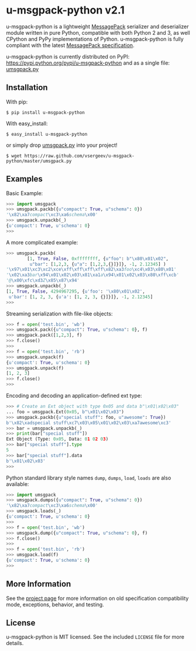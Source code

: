 # u-msgpack-python v2.1

u-msgpack-python is a lightweight [MessagePack](http://msgpack.org/) serializer and deserializer module written in pure Python, compatible with both Python 2 and 3, as well CPython and PyPy implementations of Python. u-msgpack-python is fully compliant with the latest [MessagePack specification](https://github.com/msgpack/msgpack/blob/master/spec.md).

u-msgpack-python is currently distributed on PyPI: https://pypi.python.org/pypi/u-msgpack-python and as a single file: [umsgpack.py](https://raw.github.com/vsergeev/u-msgpack-python/master/umsgpack.py)

## Installation

With pip:
``` text
$ pip install u-msgpack-python
```

With easy_install:
``` text
$ easy_install u-msgpack-python
```

or simply drop [umsgpack.py](https://raw.github.com/vsergeev/u-msgpack-python/master/umsgpack.py) into your project!
``` text
$ wget https://raw.github.com/vsergeev/u-msgpack-python/master/umsgpack.py
```

## Examples

Basic Example:
``` python
>>> import umsgpack
>>> umsgpack.packb({u"compact": True, u"schema": 0})
'\x82\xa7compact\xc3\xa6schema\x00'
>>> umsgpack.unpackb(_)
{u'compact': True, u'schema': 0}
>>> 
```

A more complicated example:
``` python
>>> umsgpack.packb(
        [1, True, False, 0xffffffff, {u"foo": b"\x80\x01\x02",
         u"bar": [1,2,3, {u"a": [1,2,3,{}]}]}, -1, 2.12345] )
'\x97\x01\xc3\xc2\xce\xff\xff\xff\xff\x82\xa3foo\xc4\x03\x80\x01'
'\x02\xa3bar\x94\x01\x02\x03\x81\xa1a\x94\x01\x02\x03\x80\xff\xcb'
'@\x00\xfc\xd3Z\x85\x87\x94'
>>> umsgpack.unpackb(_)
[1, True, False, 4294967295, {u'foo': '\x80\x01\x02',
 u'bar': [1, 2, 3, {u'a': [1, 2, 3, {}]}]}, -1, 2.12345]
>>> 
```

Streaming serialization with file-like objects:
``` python
>>> f = open('test.bin', 'wb')
>>> umsgpack.pack({u"compact": True, u"schema": 0}, f)
>>> umsgpack.pack([1,2,3], f)
>>> f.close()
>>> 
>>> f = open('test.bin', 'rb')
>>> umsgpack.unpack(f)
{u'compact': True, u'schema': 0}
>>> umsgpack.unpack(f)
[1, 2, 3]
>>> f.close()
>>> 
```

Encoding and decoding an application-defined ext type:
``` python
>>> # Create an Ext object with type 0x05 and data b"\x01\x02\x03"
... foo = umsgpack.Ext(0x05, b"\x01\x02\x03")
>>> umsgpack.packb({u"special stuff": foo, u"awesome": True})
b'\x82\xadspecial stuff\xc7\x03\x05\x01\x02\x03\xa7awesome\xc3'
>>> bar = umsgpack.unpackb(_)
>>> print(bar["special stuff"])
Ext Object (Type: 0x05, Data: 01 02 03)
>>> bar["special stuff"].type
5
>>> bar["special stuff"].data
b'\x01\x02\x03'
>>> 
```

Python standard library style names `dump`, `dumps`, `load`, `loads` are also
available:

``` python
>>> import umsgpack
>>> umsgpack.dumps({u"compact": True, u"schema": 0})
'\x82\xa7compact\xc3\xa6schema\x00'
>>> umsgpack.loads(_)
{u'compact': True, u'schema': 0}
>>> 
>>> f = open('test.bin', 'wb')
>>> umsgpack.dump({u"compact": True, u"schema": 0}, f)
>>> f.close()
>>> 
>>> f = open('test.bin', 'rb')
>>> umsgpack.load(f)
{u'compact': True, u'schema': 0}
>>> 
```

## More Information

See the [project page](https://github.com/vsergeev/u-msgpack-python) for more information on old specification compatibility mode, exceptions, behavior, and testing.

## License

u-msgpack-python is MIT licensed. See the included `LICENSE` file for more details.

